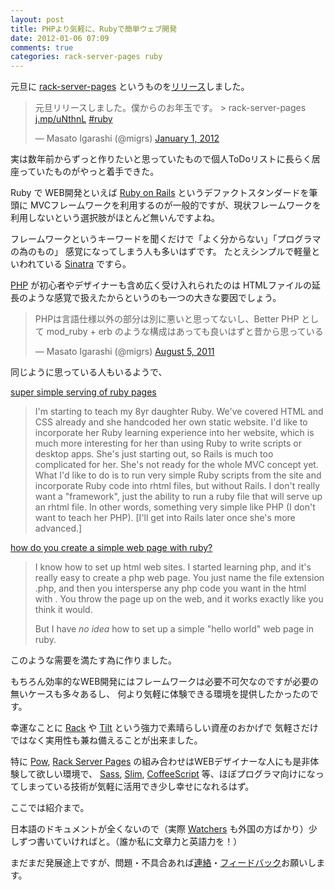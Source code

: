 ```yaml
---
layout: post
title: PHPより気軽に、Rubyで簡単ウェブ開発
date: 2012-01-06 07:09
comments: true
categories: rack-server-pages ruby
---
```


元旦に [rack-server-pages](http://github.com/migrs/rack-server-pages) というものを[リリース](http://rubygems.org/gems/rack-server-pages)しました。

<blockquote class="twitter-tweet tw-align-center"><p>元旦リリースしました。僕からのお年玉です。 &gt; rack-server-pages <a href="http://t.co/MODtXuOL" title="http://j.mp/uNthnL">j.mp/uNthnL</a> <a href="https://twitter.com/search/%2523ruby">#ruby</a></p>&mdash; Masato Igarashi (@migrs) <a href="https://twitter.com/migrs/status/153393608664424448" data-datetime="2012-01-01T08:34:20+00:00">January 1, 2012</a></blockquote>
<script src="//platform.twitter.com/widgets.js" charset="utf-8"></script>

実は数年前からずっと作りたいと思っていたもので個人ToDoリストに長らく居座っていたものがやっと着手できた。

<!--more-->

Ruby で WEB開発といえば [Ruby on Rails](http://rubyonrails.org/) というデファクトスタンダードを筆頭に
MVCフレームワークを利用するのが一般的ですが、現状フレームワークを利用しないという選択肢がほとんど無いんですよね。

フレームワークというキーワードを聞くだけで「よく分からない」「プログラマの為のもの」
感覚になってしまう人も多いはずです。
たとえシンプルで軽量といわれている [Sinatra](http://sinatrarb.com/) ですら。

[PHP](http://php.net/) が初心者やデザイナーも含め広く受け入れられたのは
HTMLファイルの延長のような感覚で扱えたからというのも一つの大きな要因でしょう。

<blockquote class="twitter-tweet tw-align-center"><p>PHPは言語仕様以外の部分は別に悪いと思ってないし、Better PHP として mod_ruby + erb のような構成はあっても良いはずと昔から思っている</p>&mdash; Masato Igarashi (@migrs) <a href="https://twitter.com/migrs/status/99322027403526145" data-datetime="2011-08-05T03:33:11+00:00">August 5, 2011</a></blockquote>
<script src="//platform.twitter.com/widgets.js" charset="utf-8"></script>

同じように思っている人もいるようで、

[super simple serving of ruby pages](http://www.ruby-forum.com/topic/82003)
> I'm starting to teach my 8yr daughter Ruby. We've covered HTML and CSS
> already and she handcoded her own static website. I'd like to
> incorporate her Ruby learning experience into her website, which is
> much more interesting for her than using Ruby to write scripts or
> desktop apps. She's just starting out, so Rails is much too complicated
> for her. She's not ready for the whole MVC concept yet. What I'd like
> to do is to run very simple Ruby scripts from the site and incorporate
> Ruby code into rhtml files, but without Rails. I don't really want a
> "framework", just the ability to run a ruby file that will serve up an
> rhtml file. In other words, something very simple like PHP (I don't
> want to teach her PHP). [I'll get into Rails later once she's more
> advanced.]

[how do you create a simple web page with ruby?](http://www.codingforums.com/showthread.php?t=230780)
> I know how to set up html web sites. I started learning php, and it's really easy to create a php web page. You just name the file extension .php, and then you intersperse any php code you want in the html with <?php .... ?>. You throw the page up on the web, and it works exactly like you think it would.
> 
> But I have *no idea* how to set up a simple "hello world" web page in ruby. 

このような需要を満たす為に作りました。

もちろん効率的なWEB開発にはフレームワークは必要不可欠なのですが必要の無いケースも多々あるし、
何より気軽に体験できる環境を提供したかったのです。

幸運なことに [Rack](http://github.com/rack/rack) や [Tilt](http://github.com/github.com/rtomayko/tilt) という強力で素晴らしい資産のおかげで
気軽さだけではなく実用性も兼ね備えることが出来ました。

特に [Pow](http://pow.cx), [Rack Server Pages](http://github.com/migrs/rack-server-pages) の組み合わせはWEBデザイナーな人にも是非体験して欲しい環境で、
[Sass](http://sass-lang.com/), [Slim](http://slim-lang.com/), [CoffeeScript](http://jashkenas.github.com/coffee-script/) 等、ほぼプログラマ向けになってしまっている技術が気軽に活用でき少し幸せになれるはず。

ここでは紹介まで。

日本語のドキュメントが全くないので（実際 [Watchers](https://github.com/migrs/rack-server-pages/watchers) も外国の方ばかり）少しずつ書いていければと。（誰か私に文章力と英語力を！）

まだまだ発展途上ですが、問題・不具合あれば[連絡](https://github.com/inbox/new/migrs)・[フィードバック](https://github.com/migrs/rack-server-pages/issues)お願いします。

